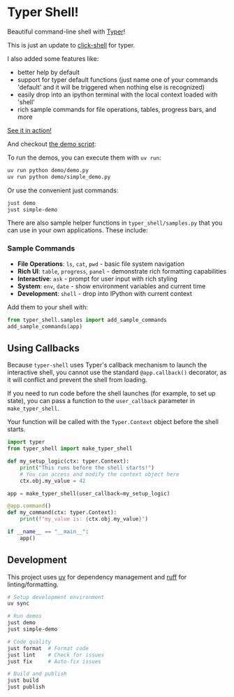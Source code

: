# Typer Shell!

Beautiful command-line shell with [Typer](https://github.com/tiangolo/typer)!

This is just an update to [click-shell](https://github.com/clarkperkins/click-shell) for typer.

I also added some features like:
- better help by default
- support for typer default functions (just name one of your commands 'default' and it will be triggered when nothing else is recognized)
- easily drop into an ipython terminal with the local context loaded with 'shell'
- rich sample commands for file operations, tables, progress bars, and more

[See it in action!](https://asciinema.org/a/xdYelspxaxpiJ9AhiekNLZtRI)

And checkout [the demo script](./demo.py):

To run the demos, you can execute them with `uv run`:

```bash
uv run python demo/demo.py
uv run python demo/simple_demo.py
```

Or use the convenient just commands:
```bash
just demo
just simple-demo
```

There are also sample helper functions in `typer_shell/samples.py` that you can use in your own applications. These include:

### Sample Commands
- **File Operations**: `ls`, `cat`, `pwd` - basic file system navigation
- **Rich UI**: `table`, `progress`, `panel` - demonstrate rich formatting capabilities  
- **Interactive**: `ask` - prompt for user input with rich styling
- **System**: `env`, `date` - show environment variables and current time
- **Development**: `shell` - drop into IPython with current context

Add them to your shell with:
```python
from typer_shell.samples import add_sample_commands
add_sample_commands(app)
```

## Using Callbacks

Because `typer-shell` uses Typer's callback mechanism to launch the interactive shell, you cannot use the standard `@app.callback()` decorator, as it will conflict and prevent the shell from loading.

If you need to run code before the shell launches (for example, to set up state), you can pass a function to the `user_callback` parameter in `make_typer_shell`.

Your function will be called with the `Typer.Context` object before the shell starts.

```python
import typer
from typer_shell import make_typer_shell

def my_setup_logic(ctx: typer.Context):
    print("This runs before the shell starts!")
    # You can access and modify the context object here
    ctx.obj.my_value = 42

app = make_typer_shell(user_callback=my_setup_logic)

@app.command()
def my_command(ctx: typer.Context):
    print(f"my_value is: {ctx.obj.my_value}")

if __name__ == "__main__":
    app()
```

## Development

This project uses [uv](https://docs.astral.sh/uv/) for dependency management and [ruff](https://docs.astral.sh/ruff/) for linting/formatting.

```bash
# Setup development environment
uv sync

# Run demos
just demo
just simple-demo

# Code quality
just format  # Format code
just lint    # Check for issues
just fix     # Auto-fix issues

# Build and publish
just build
just publish
```
